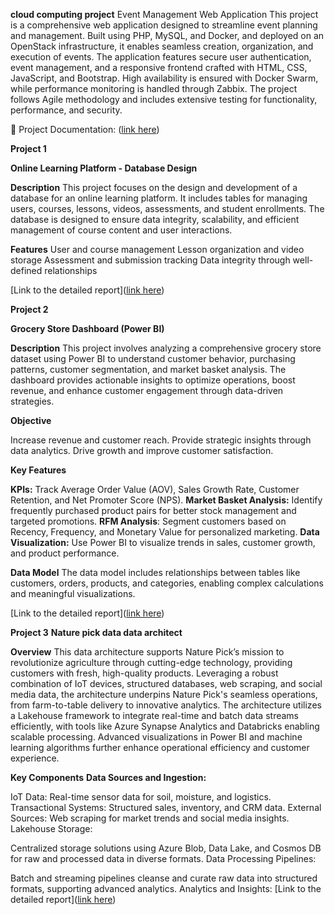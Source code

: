 **cloud computing project**
Event Management Web Application
This project is a comprehensive web application designed to streamline event planning and management. Built using PHP, MySQL, and Docker, and deployed on an OpenStack infrastructure, it enables seamless creation, organization, and execution of events. The application features secure user authentication, event management, and a responsive frontend crafted with HTML, CSS, JavaScript, and Bootstrap. High availability is ensured with Docker Swarm, while performance monitoring is handled through Zabbix. The project follows Agile methodology and includes extensive testing for functionality, performance, and security.

📄 Project Documentation: ([link here](https://github.com/Dhvanil25/Data-science-Course-Projects/blob/main/BuildBook_Group5_updated%201.pdf))




**Project 1**

**Online Learning Platform - Database Design**

**Description**
This project focuses on the design and development of a database for an online learning platform. It includes tables for managing users, courses, lessons, videos, assessments, and student enrollments. The database is designed to ensure data integrity, scalability, and efficient management of course content and user interactions.

**Features**
User and course management
Lesson organization and video storage
Assessment and submission tracking
Data integrity through well-defined relationships

[Link to the detailed report]([link here](https://github.com/Dhvanil25/Data-science-Course-Projects/blob/ac07030a67ed38832f398d3a71d5bddc6e0fcccb/Learning%20platfrom%20database%20design%20and%20development.pdf))

**Project 2**

**Grocery Store Dashboard (Power BI)**

**Description**
This project involves analyzing a comprehensive grocery store dataset using Power BI to understand customer behavior, purchasing patterns, customer segmentation, and market basket analysis. The dashboard provides actionable insights to optimize operations, boost revenue, and enhance customer engagement through data-driven strategies.

**Objective**

Increase revenue and customer reach.
Provide strategic insights through data analytics.
Drive growth and improve customer satisfaction.

**Key Features**

**KPIs:** Track Average Order Value (AOV), Sales Growth Rate, Customer Retention, and Net Promoter Score (NPS).
**Market Basket Analysis:** Identify frequently purchased product pairs for better stock management and targeted promotions.
**RFM Analysis**: Segment customers based on Recency, Frequency, and Monetary Value for personalized marketing.
**Data Visualization:** Use Power BI to visualize trends in sales, customer growth, and product performance.

**Data Model**
The data model includes relationships between tables like customers, orders, products, and categories, enabling complex calculations and meaningful visualizations.

[Link to the detailed report]([link here](https://github.com/Dhvanil25/Data-science-Course-Projects/blob/800055390c6076cea10fe112a05277948b426b03/grocery%20store%20analysis%20powerBI.pdf))


**Project 3**
**Nature pick data data architect**

**Overview**
This data architecture supports Nature Pick’s mission to revolutionize agriculture through cutting-edge technology, providing customers with fresh, high-quality products. Leveraging a robust combination of IoT devices, structured databases, web scraping, and social media data, the architecture underpins Nature Pick's seamless operations, from farm-to-table delivery to innovative analytics. The architecture utilizes a Lakehouse framework to integrate real-time and batch data streams efficiently, with tools like Azure Synapse Analytics and Databricks enabling scalable processing. Advanced visualizations in Power BI and machine learning algorithms further enhance operational efficiency and customer experience.

**Key Components**
**Data Sources and Ingestion:**

IoT Data: Real-time sensor data for soil, moisture, and logistics.
Transactional Systems: Structured sales, inventory, and CRM data.
External Sources: Web scraping for market trends and social media insights.
Lakehouse Storage:

Centralized storage solutions using Azure Blob, Data Lake, and Cosmos DB for raw and processed data in diverse formats.
Data Processing Pipelines:

Batch and streaming pipelines cleanse and curate raw data into structured formats, supporting advanced analytics.
Analytics and Insights:
[Link to the detailed report]([link here](https://github.com/Dhvanil25/Data-science-Course-Projects/blob/14ddd800fe5f1b90e70c3c39e6a81924846fd798/nature%20pick%20data%20architecture.pdf))


